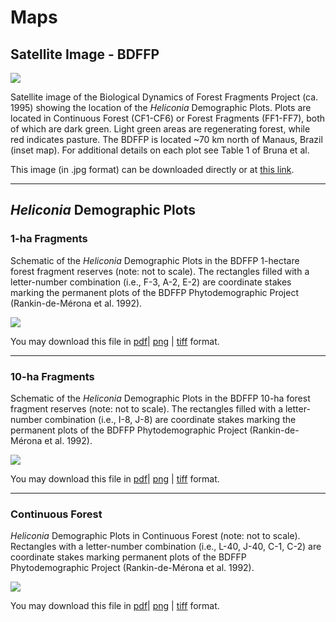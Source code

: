 Maps
================
## Satellite Image - BDFFP


<img src="https://github.com/BrunaLab/HeliconiaSurveys/blob/master/docs/maps/images/bdffpsat.jpg"/>

Satellite image of the Biological Dynamics of Forest Fragments Project (ca. 1995) showing the location of the _Heliconia_ Demographic Plots. Plots are located in Continuous Forest (CF1-CF6) or Forest Fragments (FF1-FF7), both of which are dark green. Light green areas are regenerating forest, while red indicates pasture. The BDFFP is located ~70 km north of Manaus, Brazil (inset map). For additional details on each plot see Table 1 of Bruna et al.

This image (in .jpg format) can be downloaded directly or at [this link](https://github.com/BrunaLab/HeliconiaSurveys/blob/master/docs/maps/images/bdffpsat.jpg).

-----
## _Heliconia_ Demographic Plots

### 1-ha Fragments
Schematic of the _Heliconia_ Demographic Plots in the BDFFP 1-hectare forest fragment reserves (note: not to scale). The rectangles filled with a letter-number combination (i.e., F-3, A-2, E-2) are coordinate stakes marking the permanent plots of the BDFFP Phytodemographic Project (Rankin-de-Mérona et al. 1992).

<img src="https://github.com/BrunaLab/HeliconiaSurveys/blob/master/docs/maps/images/ff_one_all.png"/>

You may download this file in [pdf](https://github.com/BrunaLab/HeliconiaSurveys/blob/master/docs/maps/images/ff_one_all.pdf)| [png](https://github.com/BrunaLab/HeliconiaSurveys/blob/master/docs/maps/images/ff_one_all.png) | [tiff](https://github.com/BrunaLab/HeliconiaSurveys/blob/master/docs/maps/images/ff_one_all.tiff) format.

-----  
### 10-ha Fragments
Schematic of the _Heliconia_ Demographic Plots in the BDFFP 10-ha forest fragment reserves (note: not to scale). The rectangles filled with a letter-number combination (i.e., I-8, J-8) are coordinate stakes marking the permanent plots of the BDFFP Phytodemographic Project (Rankin-de-Mérona et al. 1992).

<img src="https://github.com/BrunaLab/HeliconiaSurveys/blob/master/docs/maps/images/ff_ten_all.png"/>

You may download this file in [pdf](https://github.com/BrunaLab/HeliconiaSurveys/blob/master/docs/maps/images/ff_ten_all.pdf)| [png](https://github.com/BrunaLab/HeliconiaSurveys/blob/master/docs/maps/images/ff_ten_all.png) | [tiff](https://github.com/BrunaLab/HeliconiaSurveys/blob/master/docs/maps/images/ff_ten_all.tiff) format.

-----  
### Continuous Forest
_Heliconia_ Demographic Plots in Continuous Forest (note: not to scale). Rectangles with a letter-number combination (i.e., L-40, J-40, C-1, C-2) are coordinate stakes marking permanent plots of the BDFFP Phytodemographic Project (Rankin-de-Mérona et al. 1992).

<img src="https://github.com/BrunaLab/HeliconiaSurveys/blob/master/docs/maps/images/cf_all.png"/>

You may download this file in [pdf](https://github.com/BrunaLab/HeliconiaSurveys/blob/master/docs/maps/images/cf_all.pdf)| [png](https://github.com/BrunaLab/HeliconiaSurveys/blob/master/docs/maps/images/cf_all.png) | [tiff](https://github.com/BrunaLab/HeliconiaSurveys/blob/master/docs/maps/images/cf_all.tiff) format.